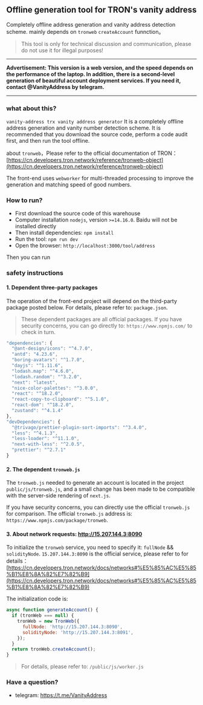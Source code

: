 ## Offline generation tool for TRON's vanity address

Completely offline address generation and vanity address detection scheme. mainly depends on `tronweb`  `createAccount` funnction。

> This tool is only for technical discussion and communication, please do not use it for illegal purposes!

---

<b>Advertisement: This version is a web version, and the speed depends on the performance of the laptop. In addition, there is a second-level generation of beautiful account deployment services. If you need it, contact @VanityAddress by telegram.</b>

---


### what about this?

`vanity-address trx vanity address generator` It is a completely offline address generation and vanity number detection scheme. It is recommended that you download the source code, perform a code audit first, and then run the tool offline.

about `tronweb`，Please refer to the official documentation of TRON：[https://cn.developers.tron.network/reference/tronweb-object](https://cn.developers.tron.network/reference/tronweb-object)

The front-end uses `webworker` for multi-threaded processing to improve the generation and matching speed of good numbers.

### How to run?

- First download the source code of this warehouse
- Computer installation `nodejs`, version `>=14.16.0`. Baidu will not be installed directly
- Then install dependencies: `npm install`
- Run the tool: `npm run dev`
- Open the browser: `http://localhost:3000/tool/address`

Then you can run

### safety instructions

#### 1. Dependent three-party packages

The operation of the front-end project will depend on the third-party package posted below. For details, please refer to: `package.json`.

> These dependent packages are all official packages. If you have security concerns, you can go directly to: `https://www.npmjs.com/` to check in turn.

```javascript
"dependencies": {
  "@ant-design/icons": "^4.7.0",
  "antd": "4.23.6",
  "boring-avatars": "^1.7.0",
  "dayjs": "^1.11.6",
  "lodash.map": "^4.6.0",
  "lodash.random": "^3.2.0",
  "next": "latest",
  "nice-color-palettes": "^3.0.0",
  "react": "^18.2.0",
  "react-copy-to-clipboard": "^5.1.0",
  "react-dom": "^18.2.0",
  "zustand": "^4.1.4"
},
"devDependencies": {
  "@trivago/prettier-plugin-sort-imports": "^3.4.0",
  "less": "^4.1.3",
  "less-loader": "^11.1.0",
  "next-with-less": "^2.0.5",
  "prettier": "^2.7.1"
}
```

#### 2. The dependent `tronweb.js`

The `tronweb.js` needed to generate an account is located in the project `public/js/tronweb.js`, and a small change has been made to be compatible with the server-side rendering of `next.js`.

If you have security concerns, you can directly use the official `tronweb.js` for comparison. The official `tronweb.js` address is: `https://www.npmjs.com/package/tronweb`.

#### 3. About network requests: http://15.207.144.3:8090

To initialize the `tronweb` service, you need to specify it: `fullNode` && `solidityNode`. `15.207.144.3:8090` is the official service, please refer to for details：[https://cn.developers.tron.network/docs/networks#%E5%85%AC%E5%85%B1%E8%8A%82%E7%82%B9](https://cn.developers.tron.network/docs/networks#%E5%85%AC%E5%85%B1%E8%8A%82%E7%82%B9)

The initialization code is:

```javascript
async function generateAccount() {
  if (tronWeb === null) {
    tronWeb = new TronWeb({
      fullNode: 'http://15.207.144.3:8090',
      solidityNode: 'http://15.207.144.3:8091',
    });
  }
  return tronWeb.createAccount();
}
```

> For details, please refer to: `/public/js/worker.js`

### Have a question?

- telegram: https://t.me/VanityAddress
